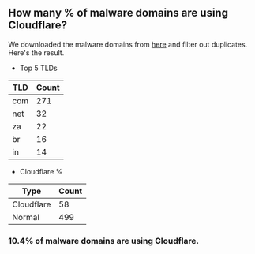 ## How many % of malware domains are using Cloudflare?


We downloaded the malware domains from [here](https://urlhaus.abuse.ch) and filter out duplicates.
Here's the result.


[//]: # (start replacement)


- Top 5 TLDs

| TLD | Count |
| --- | --- |
| com | 271 |
| net | 32 |
| za | 22 |
| br | 16 |
| in | 14 |


- Cloudflare %

| Type | Count |
| --- | --- |
| Cloudflare | 58 |
| Normal | 499 |


### 10.4% of malware domains are using Cloudflare.
